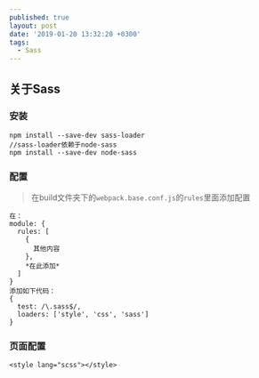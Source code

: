 ```yaml
---
published: true
layout: post
date: '2019-01-20 13:32:20 +0300'
tags:
  - Sass
---
```

## 关于Sass

### 安装

```
npm install --save-dev sass-loader
//sass-loader依赖于node-sass
npm install --save-dev node-sass
```

### 配置

> 在build文件夹下的`webpack.base.conf.js`的`rules`里面添加配置

```
在：
module: {
  rules: [
    {
      其他内容
    },
    *在此添加*
  ]
}
添加如下代码：
{
  test: /\.sass$/,
  loaders: ['style', 'css', 'sass']
}
```

### 页面配置

```
<style lang="scss"></style>
```


